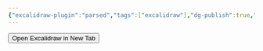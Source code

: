 ```yaml
---
{"excalidraw-plugin":"parsed","tags":["excalidraw"],"dg-publish":true,"dg-path":"Excalidraw/测试.excalidraw","noteIcon":1,"dgPassFrontmatter":true,"permalink":"/Excalidraw/测试/"}
---
```

<style> 
.container {
  font-family: sans-serif; 
  text-align: center;
  } 
.button-wrapper 
button {
  z-index: 1;
  height: 40px; 
  width: 100px; 
  margin: 
  10px;
  padding: 5px;}
  .excalidraw .App-menu_top .buttonList { display: flex;}   
  .excalidraw-wrapper {
    width: 100vw; /* 视口宽度 */
    height: 100vh; /* 视口高度 */
    margin: 0;
    position: fixed; /* 使之固定，覆盖整个屏幕 */
    top: 0;
    left: 0;
  } 
  :root[dir="ltr"] 
  .excalidraw .layer-ui__wrapper .zen-mode-transition.App-menu_bottom--transition-left {transform: none;} 
  </style><script src="https://cdn.jsdelivr.net/npm/react@17/umd/react.production.min.js">
  </script><script src="https://cdn.jsdelivr.net/npm/react-dom@17/umd/react-dom.production.min.js">
  </script><script type="text/javascript" src="https://cdn.jsdelivr.net/npm/@excalidraw/excalidraw@0/dist/excalidraw.production.min.js"></script>
  <div id="测试excalidraw.md">
    <button id="openInNewTabBtn">Open Excalidraw in New Tab</button>
  </div>
  <script>
  (function(){
    const InitialData={
      "type":"excalidraw",
      "version":2,
      "source":"https://github.com/zsviczian/obsidian-excalidraw-plugin/releases/tag/2.0.20",
      "elements":[
        {"type":"text","version":3,"versionNonce":1751733970,"isDeleted":false,"id":"cPl1BkSU","fillStyle":"solid","strokeWidth":2,"strokeStyle":"solid","roughness":1,"opacity":100,"angle":0,"x":-43.625,"y":-130.33335876464844,"strokeColor":"#1e1e1e","backgroundColor":"transparent","width":21.379989624023438,"height":25,"seed":1732398670,"groupIds":[],"frameId":null,"roundness":null,"boundElements":[],"updated":1707544844849,"link":null,"locked":false,"fontSize":20,"fontFamily":1,"text":" d","rawText":" d","textAlign":"left","verticalAlign":"top","containerId":null,"originalText":" d","lineHeight":1.25,"baseline":17},{"type":"diamond","version":25,"versionNonce":1291583186,"isDeleted":false,"id":"bUbBCAZfiS11pu47YTwZi","fillStyle":"solid","strokeWidth":2,"strokeStyle":"solid","roughness":1,"opacity":100,"angle":0,"x":-90.95832824707031,"y":-178.33335876464844,"strokeColor":"#1e1e1e","backgroundColor":"transparent","width":141.3333282470703,"height":190,"seed":434253842,"groupIds":[],"frameId":null,"roundness":{"type":2},"boundElements":[{"type":"text","id":"RFpp2dHM"}],"updated":1707545892208,"link":"obsidian://open?vault=best-note&file=%E5%8D%9A%E5%AE%A2%2FMe","locked":false},
        {"type":"text","version":31,"versionNonce":1523727694,"isDeleted":false,"id":"RFpp2dHM","fillStyle":"solid","strokeWidth":2,"strokeStyle":"solid","roughness":1,"opacity":100,"angle":0,"x":-48.344974517822266,"y":-108.33335876464844,"strokeColor":"#1e1e1e","backgroundColor":"transparent","width":56.43995666503906,"height":50,"seed":312010066,"groupIds":[],"frameId":null,"roundness":null,"boundElements":[],"updated":1707545542139,"link":null,"locked":false,"fontSize":20,"fontFamily":1,"text":"sdaff\nd ssa","rawText":"sdaffd ssa","textAlign":"center","verticalAlign":"middle","containerId":"bUbBCAZfiS11pu47YTwZi","originalText":"sdaffd ssa","lineHeight":1.25,"baseline":42},
        {"type":"diamond","version":27,"versionNonce":1749565202,"isDeleted":false,"id":"PFNquJGMpTVjjXhaFdwYC","fillStyle":"solid","strokeWidth":2,"strokeStyle":"solid","roughness":1,"opacity":100,"angle":0,"x":-110.29166412353516,"y":-238.33335876464844,"strokeColor":"#1e1e1e","backgroundColor":"transparent","width":141.3333282470703,"height":190,"seed":241145422,"groupIds":[],"frameId":null,"roundness":{"type":2},"boundElements":[],"updated":1707549297705,"link":null,"locked":false},
        {"type":"diamond","version":27,"versionNonce":673924946,"isDeleted":false,"id":"9u6aEeqY68ap82pGy-Zx2","fillStyle":"solid","strokeWidth":2,"strokeStyle":"solid","roughness":1,"opacity":100,"angle":0,"x":-92.29166412353516,"y":-235.33335876464844,"strokeColor":"#1e1e1e","backgroundColor":"transparent","width":141.3333282470703,"height":190,"seed":2074925774,"groupIds":[],"frameId":null,"roundness":{"type":2},"boundElements":[],"updated":1707549299917,"link":null,"locked":false},
        {"type":"diamond","version":42,"versionNonce":406527058,"isDeleted":false,"id":"Wmzy9jKr","fillStyle":"solid","strokeWidth":2,"strokeStyle":"solid","roughness":1,"opacity":100,"angle":0,"x":7.364597320556641,"y":-242.00003814697266,"strokeColor":"#1e1e1e","backgroundColor":"transparent","width":141.3333282470703,"height":190,"seed":1099994578,"groupIds":[],"frameId":null,"roundness":{"type":2},"boundElements":[],"updated":1707549310283,"link":"[[Me.md]]","locked":false},
        {"id":"SsC2F4B6","type":"text","x":-44.45833206176758,"y":-155.83335876464844,"width":10,"height":25,"angle":0,"strokeColor":"#1e1e1e","backgroundColor":"transparent","fillStyle":"solid","strokeWidth":2,"strokeStyle":"solid","roughness":1,"opacity":100,"groupIds":[],"frameId":null,"roundness":null,"seed":1595177038,"version":3,"versionNonce":575480466,"isDeleted":true,"boundElements":null,"updated":1707549297739,"link":null,"locked":false,"text":"","rawText":"","fontSize":20,"fontFamily":1,"textAlign":"center","verticalAlign":"middle","baseline":17,"containerId":"PFNquJGMpTVjjXhaFdwYC","originalText":"","lineHeight":1.25},
        {"id":"xuTyWulN","type":"text","x":-26.458332061767578,"y":-152.83335876464844,"width":10,"height":25,"angle":0,"strokeColor":"#1e1e1e","backgroundColor":"transparent","fillStyle":"solid","strokeWidth":2,"strokeStyle":"solid","roughness":1,"opacity":100,"groupIds":[],"frameId":null,"roundness":null,"seed":1550547982,"version":3,"versionNonce":1455102674,"isDeleted":true,"boundElements":null,"updated":1707549299949,"link":null,"locked":false,"text":"","rawText":"","fontSize":20,"fontFamily":1,"textAlign":"center","verticalAlign":"middle","baseline":17,"containerId":"9u6aEeqY68ap82pGy-Zx2","originalText":"","lineHeight":1.25},
        {"id":"bkPwRmqk","type":"text","x":73.19792938232422,"y":-159.50003814697266,"width":10,"height":25,"angle":0,"strokeColor":"#1e1e1e","backgroundColor":"transparent","fillStyle":"solid","strokeWidth":2,"strokeStyle":"solid","roughness":1,"opacity":100,"groupIds":[],"frameId":null,"roundness":null,"seed":2128245778,"version":3,"versionNonce":484284174,"isDeleted":true,"boundElements":null,"updated":1707549301577,"link":null,"locked":false,"text":"","rawText":"","fontSize":20,"fontFamily":1,"textAlign":"center","verticalAlign":"middle","baseline":17,"containerId":"d5-O_W4rueePF2ddNzDkT","originalText":"","lineHeight":1.25}
        ],
        "appState":{
          "theme":"light","viewBackgroundColor":"#ffffff","currentItemStrokeColor":"#1e1e1e","currentItemBackgroundColor":"transparent","currentItemFillStyle":"solid","currentItemStrokeWidth":2,"currentItemStrokeStyle":"solid","currentItemRoughness":1,"currentItemOpacity":100,"currentItemFontFamily":1,"currentItemFontSize":20,"currentItemTextAlign":"left","currentItemStartArrowhead":null,"currentItemEndArrowhead":"arrow","scrollX":244.10864522769242,"scrollY":544.2261201223452,"zoom":{"value":1.083201848966483},"currentItemRoundness":"round","gridSize":null,"gridColor":{"Bold":"#C9C9C9FF","Regular":"#EDEDEDFF"},"currentStrokeOptions":null,"previousGridSize":null,"frameRendering":{"enabled":true,"clip":true,"name":true,"outline":true}},
          "files":{}
          };
          // 新增代码: 添加按钮的点击事件处理程序
          document.getElementById('openInNewTabBtn').addEventListener('click', function() {
              const htmlContent = `
                                  <!DOCTYPE html>
                                  <html>
                                  <head>
                                      <title>Excalidraw Fullscreen</title>
                                      <!-- 引入Excalidraw所需的库 -->
                                  </head>
                                  <body>
                                  <div id="excalidraw" style="width: 80vw; height: 80vh; margin: 0 auto;"></div>
                                  <script>
                                      // 引入Excalidraw库的脚本
                                      const data = ${InitialData};
                                      const excalidrawDiv = document.getElementById("excalidraw");
                                      new ExcalidrawLib.Excalidraw({
                                          container: excalidrawDiv,
                                          data: data
                                      });
                                  <\/script>
                                  </body>
                                  </html>`;
              const blob = new Blob([htmlContent], {type: 'text/html'});
              const url = URL.createObjectURL(blob);
              window.open(url, '_blank');
          });
          InitialData.scrollToContent=true;
          App=()=>{
            const e=React.useRef(null),t=React.useRef(null),[n,i]=React.useState({width:void 0,height:void 0});
            return React.useEffect(
              ()=>{i(
                {
                  width:t.current.getBoundingClientRect().width,height:t.current.getBoundingClientRect().height}
                  );
              const e=()=>{i({width:t.current.getBoundingClientRect().width,height:t.current.getBoundingClientRect().height})};
              return window.addEventListener("resize",e),()=>window.removeEventListener("resize",e)},[t]),
              React.createElement(
                React.Fragment,null,
                React.createElement("div",{className:"excalidraw-wrapper",ref:t},
                React.createElement(ExcalidrawLib.Excalidraw,
                  {ref:e,width:n.width,height:n.height,initialData:InitialData,viewModeEnabled:!0,zenModeEnabled:!0,gridModeEnabled:!1}))
              )
          },
          excalidrawWrapper=document.getElementById("测试excalidraw.md");
          ReactDOM.render(React.createElement(App),excalidrawWrapper);})();
</script>


